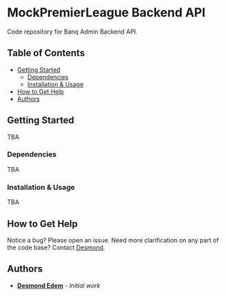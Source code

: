 # MockPremierLeague Backend API

Code repository for Banq Admin Backend API.

<!-- [![Banq Admin API](https://github.com/banq-crypto/banq-be-admin-api/actions/workflows/api-ci.yml/badge.svg)](https://github.com/banq-crypto/banq-be-admin-api/actions/workflows/api-ci.yml) -->

## Table of Contents

- [Getting Started](#getting-started)
  - [Dependencies](#dependencies)
  - [Installation & Usage](#installation-usage)
- [How to Get Help](#how-to-get-help)
- [Authors](#authors)

## Getting Started

TBA

### Dependencies

TBA

### Installation & Usage

TBA

## How to Get Help

Notice a bug? Please open an issue. Need more clarification on any part of the code base? Contact [Desmond](https://github.com/meetKazuki).

## Authors

- **[Desmond Edem](https://github.com/meetKazuki)** - _Initial work_
